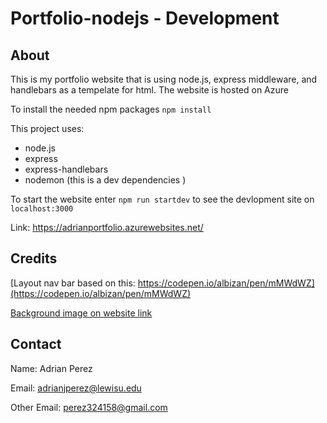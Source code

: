 # Portfolio-nodejs - Development 
## About

This is my portfolio website that is using node.js, express middleware, and handlebars as a tempelate for html. The website is hosted on Azure  

To install the needed npm packages `npm install`
 
This project uses:
- node.js
- express
- express-handlebars
- nodemon (this is a dev dependencies )

To start the website enter `npm run startdev` to see the devlopment site on `localhost:3000`

Link: https://adrianportfolio.azurewebsites.net/
## Credits

[Layout nav bar based on this: https://codepen.io/albizan/pen/mMWdWZ](https://codepen.io/albizan/pen/mMWdWZ)

[Background image on website link](https://www.deviantart.com/thiojoejoe/art/Deconstruction-of-Shooting-Stars-889592888)
## Contact  

Name: Adrian Perez

Email: adrianjperez@lewisu.edu

Other Email: perez324158@gmail.com

